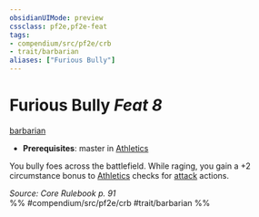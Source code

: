 ```yaml
---
obsidianUIMode: preview
cssclass: pf2e,pf2e-feat
tags:
- compendium/src/pf2e/crb
- trait/barbarian
aliases: ["Furious Bully"]
---
```

# Furious Bully  *Feat 8*  
[barbarian](rules/traits/barbarian.md "Barbarian Class Trait")  

- **Prerequisites**: master in [Athletics](compendium/skills.md#Athletics)

You bully foes across the battlefield. While raging, you gain a +2 circumstance bonus to [Athletics](compendium/skills.md#Athletics) checks for [attack](rules/traits/attack.md "Attack Combat Trait") actions.

*Source: Core Rulebook p. 91*  
%% #compendium/src/pf2e/crb #trait/barbarian %%